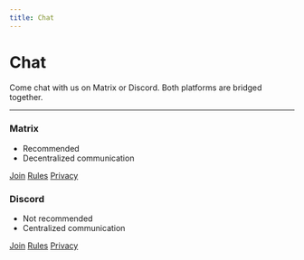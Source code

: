 ```yaml
---
title: Chat
---
```


# Chat
Come chat with us on Matrix or Discord. Both platforms are bridged together.

- - -

<div class="container">
  <div class="row">
    <div class="col">
      <div class="card margin-bottom--sm">
        <div class="card__header">
          <h3>Matrix</h3>
        </div>
        <div class="card__body">
          <ul>
            <li>Recommended</li>
            <li>Decentralized communication</li>
          </ul>
        </div>
        <div class="card__footer">
          <div class="button-group button-group--block">
            <a class="button button--secondary" href="/matrix">Join</a>
            <a class="button button--secondary" href="/rules/matrix">Rules</a>
            <a class="button button--secondary" href="/matrix-privacy">Privacy</a>
          </div>
        </div>
      </div>
    </div>
    <div class="col">
      <div class="card margin-bottom--sm">
        <div class="card__header">
          <h3 class="text--discord">Discord</h3>
        </div>
        <div class="card__body">
          <ul>
            <li class="text--discord">Not recommended</li>
            <li class="text--discord">Centralized communication</li>
          </ul>
        </div>
        <div class="card__footer">
          <div class="button-group button-group--block">
            <a class="button button--discord" href="/discord">Join</a>
            <a class="button button--discord" href="/rules/discord">Rules</a>
            <a class="button button--discord" href="/discord-privacy">Privacy</a>
          </div>
        </div>
      </div>
    </div>
  </div>
</div>
